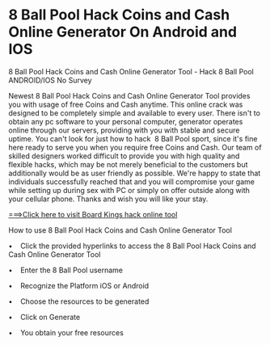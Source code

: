 # 8 Ball Pool Hack Coins and Cash Online Generator On Android and IOS
<p>8 Ball Pool Hack Coins and Cash Online Generator Tool - Hack 8 Ball Pool ANDROID/IOS No Survey</p>
<p>Newest 8 Ball Pool Hack Coins and Cash Online Generator Tool provides you with usage of free Coins and Cash anytime. This online crack was designed to be completely simple and available to every user. There isn&#39;t to obtain any pc software to your personal computer, generator operates online through our servers, providing with you with stable and secure uptime. You can&#39;t look for just how to hack &nbsp;8 Ball Pool sport, since it&#39;s fine here ready to serve you when you require free Coins and Cash. Our team of skilled designers worked difficult to provide you with high quality and flexible hacks, which may be not merely beneficial to the customers but additionally would be as user friendly as possible. We&#39;re happy to state that individuals successfully reached that and you will compromise your game while setting up during sex with PC or simply on offer outside along with your cellular phone. Thanks and wish you will like your stay.</p>
<p><a href="https://hazgame.club/generator/8-ball-pool-hack/index.html">===&gt;Click here to visit Board Kings hack online tool</a></p>
<p>How to use 8 Ball Pool Hack Coins and Cash Online Generator Tool</p>
<p>&bull;<span style="white-space:pre;">&nbsp; &nbsp;&nbsp;</span>Click the provided hyperlinks to access the 8 Ball Pool Hack Coins and Cash Online Generator Tool</p>
<p>&bull;<span style="white-space:pre;">&nbsp; &nbsp;&nbsp;</span>Enter the 8 Ball Pool username</p>
<p>&bull;<span style="white-space:pre;">&nbsp; &nbsp;&nbsp;</span>Recognize the Platform iOS or Android</p>
<p>&bull;<span style="white-space:pre;">&nbsp; &nbsp;&nbsp;</span>Choose the resources to be generated</p>
<p>&bull;<span style="white-space:pre;">&nbsp; &nbsp;&nbsp;</span>Click on Generate</p>
<p>&bull;<span style="white-space:pre;">&nbsp; &nbsp;&nbsp;</span>You obtain your free resources</p>
<p><br></p>
<p><br></p>
